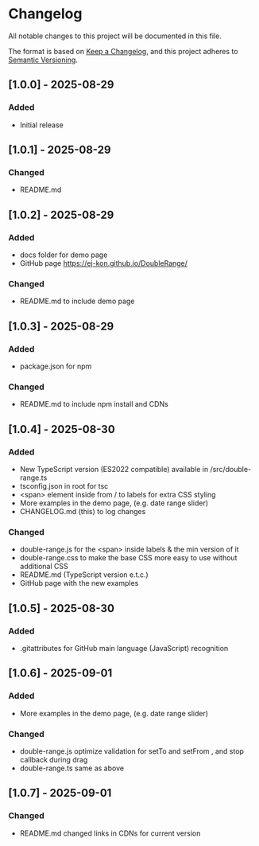 # Changelog

All notable changes to this project will be documented in this file.

The format is based on [Keep a Changelog](https://keepachangelog.com/en/1.0.0/),
and this project adheres to [Semantic Versioning](https://semver.org/spec/v2.0.0.html).

## [1.0.0] - 2025-08-29
### Added
- Initial release

## [1.0.1] - 2025-08-29
### Changed
- README.md 

## [1.0.2] - 2025-08-29
### Added
- docs folder for demo page
- GitHub page https://ej-kon.github.io/DoubleRange/

### Changed
- README.md to include demo page

## [1.0.3] - 2025-08-29
### Added
- package.json for npm

### Changed
- README.md to include npm install and CDNs

## [1.0.4] - 2025-08-30
### Added
- New TypeScript version (ES2022 compatible) available in /src/double-range.ts
- tsconfig.json in root for tsc
- &lt;span> element inside from / to labels for extra CSS styling
- More examples in the demo page, (e.g. date range slider)
- CHANGELOG.md (this) to log changes

### Changed
- double-range.js for the &lt;span> inside labels & the min version of it 
- double-range.css to make the base CSS more easy to use without additional CSS
- README.md (TypeScript version e.t.c.) 
- GitHub page with the new examples 

## [1.0.5] - 2025-08-30
### Added
- .gitattributes for GitHub main language (JavaScript) recognition  

## [1.0.6] - 2025-09-01
### Added
- More examples in the demo page, (e.g. date range slider) 

### Changed
- double-range.js optimize validation for setTo and setFrom , and stop callback during drag
- double-range.ts same as above


## [1.0.7] - 2025-09-01
### Changed
- README.md changed links in CDNs for current version

